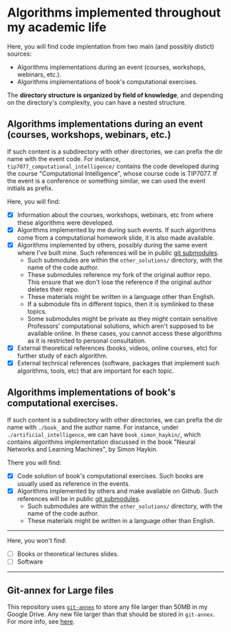 # Algorithms implemented throughout my academic life

Here, you will find code implentation from two main (and possibly distict) sources:
- Algorithms implementations during an event (courses, workshops, webinars, etc.).
- Algorithms implementations of book's computational exercises.

The **directory structure is organized by field of knowledge**, and depending on the directory's complexity, you can have a nested structure.

## Algorithms implementations during an event (courses, workshops, webinars, etc.)

If such content is a subdirectory with other directories, we can prefix the dir name with the event code. For instance, `tip7077_computational_intelligence/` contains the code developed during the course "Computational Intelligence", whose course code is TIP7077. If the event is a conference or something similar, we can used the event initials as prefix.

Here, you will find:
- [x] Information about the courses, workshops, webinars, etc from where these algorithms were developed.
- [x] Algorithms implemented by me during such events. If such algorithms come from a computational homework slide, it is also made available.
- [x] Algorithms implemented by others, possibly during the same event where I've built mine. Such references will be in public [git submodules].
  - Such submodules are within the `other_solutions/` directory, with the name of the code author.
  - These submodules reference my fork of the original author repo. This ensure that we don't lose the reference if the original author deletes their repo.
  - These materials might be written in a language other than English.
  - If a submodule fits in different topics, then it is symlinked to these topics.
  - Some submodules might be private as they might contain sensitive Professors' computational solutions, which aren't supposed to be available online. In these cases, you cannot access these algorithms as it is restricted to personal consultation.
- [x] External theoretical references (books, videos, online courses, etc) for further study of each algorithm.
- [x] External technical references (software, packages that implement such algorithms, tools, etc) that are important for each topic.

## Algorithms implementations of book's computational exercises.

If such content is a subdirectory with other directories, we can prefix the dir name with `./book_` and the author name. For instance, under `./artificial_intelligence`, we can have `book_simon_haykin/`, which contains algorithms implementation discussed in the book "Neural Networks and Learning Machines", by Simon Haykin.

There you will find:
- [x] Code solution of book's computational exercises. Such books are usually used as reference in the events.
- [x] Algorithms implemented by others and make available on Github. Such references will be in public [git submodules].
  - Such submodules are within the `other_solutions/` directory, with the name of the code author.
  - These materials might be written in a language other than English.

---

Here, you won't find:
- [ ] Books or theoretical lectures slides.
- [ ] Software

----

## Git-annex for Large files

This repository uses [`git-annex`] to store any file larger than 50MB in my Google Drive. Any new file larger than that should be stored in `git-annex`. For more info, see [here].

[here]: https://gist.github.com/tapyu/0427afb25df969c1972942d945284ba2#git-annex
[git submodules]: https://git-scm.com/book/en/v2/Git-Tools-Submodules
[`git-annex`]: https://git-annex.branchable.com
